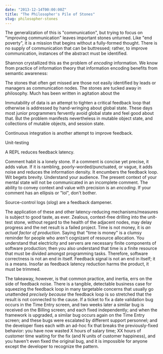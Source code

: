 ```yaml
---
date: "2013-12-14T00:00:00Z"
title: "The Philosopher's Pile of Stones"
slug: philosopher-stones
---
```


The generalization of this is "communication", but trying to focus on "improving communication" leaves important stones unturned. Like "end poverty", it is a mission that begins without a fully-formed thought. There is no supply of communication that can be buttressed; rather, to improve communication, instances of the abstract must be identified.

Shannon crystallized this as the problem of <i>encoding</i> information. We know from practice of information theory that information encoding benefits from semantic awareness:

The stones that often get missed are those not easily identified by leads or managers as communication nodes. The stones are tucked away in philosophy. Much has been written in agitation about the

Immutability of data is an attempt to tighten a critical feedback loop that otherwise is addressed by hand-wringing about global state. These days most junior programmers fervently avoid global state and feel good about that. But the problem manifests nevertheless in mutable object state, and collections of mutable objects, and session state.

Continuous integration is another attempt to improve feedback.

Unit-testing

A REPL reduces feedback latency.

Comment habit is a lonely stone. If a comment is concise yet precise, it adds value. If it is rambling, poorly-worded/punctuated, or vague, it adds noise and reduces the information density. It encumbers the feedback loop. Wit begets brevity. Understand your audience. The present context of your mental state will not be communicated in an incomplete comment. The ability to convey context and value with precision is an <i>encoding</i>. If your comment has an ellipsis or "lol", don't bother.

Source-control logs (_slog_) are a feedback dampener.

The application of these and other latency-reducing mechanisms/measures is subject to good taste, as ever. Zealous, context-free drilling into the unit-test stone, without regard to the health of the adjacent nodes, may delay progress and the net result is a failed project. Time is not money, it is <i>an actual factor of production.</i> Saying that "time is money" is a clumsy reminder for people who aren't cognizant of resource allocation. You understand that electricity and servers are necessary finite components of software production; then you also understand that time is a finite resource that must be divided amongst programming tasks. Therefore, software correctness is not an end in itself. Feedback signal is not an end in itself; it is a means. Insofar as feedback latency reduction harms the product, it must be trimmed.

The takeaway, however, is that common practice, and inertia, errs on the side of feedback noise. There is a tangible, detectable business case for squeezing the feedback loop in many targetable concerns that usually go unattended <i>precisely because</i> the feedback loop is so stretched that the result is not connected to the cause. If a ticket to fix a date validation bug occurs in the Time Entry screen, and two weeks later a similar bug is received on the Billing screen; and each fixed independently; and when the framework is upgraded, a similar bug occurs again on the Time Entry screen; and these bugs were escalated by different support personnel; and the developer fixes each with an ad-hoc fix that breaks the previously-fixed behavior: you have now wasted X hours of salary time; XX hours of customer time waiting for the fix (and N units of customer happiness), and you haven't even fixed the original bug, and it is impossible for anyone except the developer to recognize the pattern.
